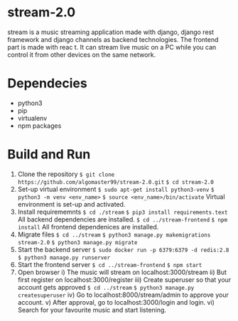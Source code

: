 # stream-2.0
stream is a music streaming application made with django, django rest framework and django channels as backend technologies. The frontend part is made with reac
t. It can stream live music on a PC while you can control it from other devices
on the same network.

# Dependecies
* python3
* pip
* virtualenv
* npm packages

# Build and Run
1. Clone the repository
    `$ git clone https://github.com/algomaster99/stream-2.0.git`
    `$ cd stream-2.0`
2. Set-up virtual environment
    `$ sudo apt-get install python3-venv`
    `$ python3 -m venv <env_name>`
    `$ source <env_name>/bin/activate`
    Virtual environment is set-up and activated.
3. Install requirememnts
    `$ cd ./stream`
    `$ pip3 install requirements.text`
    All backend dependencies are installed.
    `$ cd ../stream-frontend`
    `$ npm install`
    All frontend dependenices are installed.
4. Migrate files
    `$ cd ../stream`
    `$ python3 manage.py makemigrations stream-2.0`
    `$ python3 manage.py migrate`
5. Start the backend server
    `$ sudo docker run -p 6379:6379 -d redis:2.8`
    `$ python3 manage.py runserver`
6. Start the frontend server
    `$ cd ../stream-frontend`
    `$ npm start`
7. Open browser
    i) The music will stream on localhost:3000/stream
    ii) But first register on localhost:3000/register
    iii) Create superuser so that your account gets approved
        `$ cd ../stream`
        `$ python3 manage.py createsuperuser`
    iv) Go to localhost:8000/stream/admin to approve your account.
    v) After approval, go to localhost:3000/login and login.
    vi) Search for your favourite music and start listening.
